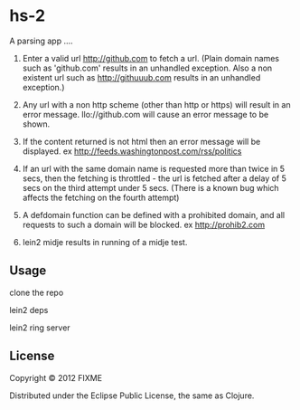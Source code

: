 # hs-2

A parsing app ....

1) Enter a valid url http://github.com to fetch a url. (Plain domain names such as 'github.com' results in an unhandled exception. Also a non existent url such as http://githuuub.com results in an unhandled exception.)

2) Any url with a non http scheme (other than http or https) will result in an error message. llo://github.com will cause an error message to be shown.

3) If the content returned is not html then an error message will be displayed. ex http://feeds.washingtonpost.com/rss/politics

4) If an url with the same domain name is requested more than twice in 5 secs, then the fetching is throttled - the url is fetched after a delay of 5 secs on the third attempt under 5 secs. (There is a known bug which affects the fetching on the fourth attempt)

5) A defdomain function can be defined with a prohibited domain, and all requests to such a domain will be blocked. ex http://prohib2.com

6) lein2 midje results in running of a midje test.


## Usage

clone the repo

lein2 deps

lein2 ring server

## License

Copyright © 2012 FIXME

Distributed under the Eclipse Public License, the same as Clojure.
